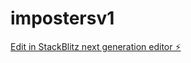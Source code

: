 # impostersv1

[Edit in StackBlitz next generation editor ⚡️](https://stackblitz.com/~/github.com/hjay3/impostersv1)